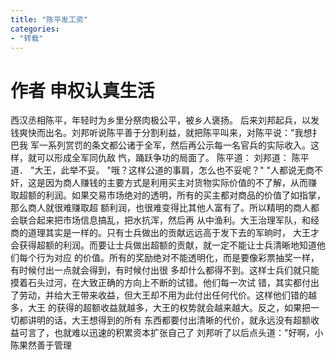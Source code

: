 ```yaml
---
title: "陈平发工资"
categories: 
- "转载"
---
```


# 作者 申权认真生活

西汉丞相陈平，年轻时为乡里分祭肉极公平，被乡人褒扬。
后来刘邦起兵，以发钱爽快而出名。刘邦听说陈平善于分割利益，就把陈平叫来，对陈平说："我想扌巴我
军一系列赏罚的条文都公诸于全军，然后再公示每一名官兵的实际收入。这样，就可以形成全军同仇敌
忾，踊跃争功的局面了。
陈平道：
刘邦道：
陈平道．
"大王，此举不妥。
"哦？这样公道的事肩，怎么也不妥呢？"
"人都说无商不奸，这是因为商人赚钱的主要方式是利用买主对货物实际价值的不了解，从而赚
取超额的利润。如果交易市场绝对的透明，所有的买主都对商品的价值了如指掌，那么商人就很难赚取超
额利润，也很难变得比其他人富有了。所以精明的商人都会联合起来把市场信息搞乱，把水抗浑，然后再
从中渔利。大王治理军队，和经商的道理其实是一样的。只有士兵做出的贡献远远高于发下去的军晌时，
大王才会获得超额的利润。而要让士兵做出超额的贡献，就一定不能让士兵清晰地知道他们每个行为对应
的价值。所有的奖励绝对不能透明化，而是要像彩票抽奖一样，有时候付出一点就会得到，有时候付出很
多却什么都得不到。这样士兵们就只能摸着石头过河，在大致正确的方向上不断的试错。他们每一次试
错，其实都付出了劳动，并给大王带来收益，但大王却不用为此付出任何代价。这样他们错的越多，大王
的获得的超额收益就越多，大王的权势就会越来越大。反之，如果把一切都讲明的话，大王想得到的所有
东西都要付出清晰的代价，就永远没有超额收益可言了，也就难以迅速的积累资本扩张自己了
刘邦听了以后点头道："好啊，小陈果然善于管理
